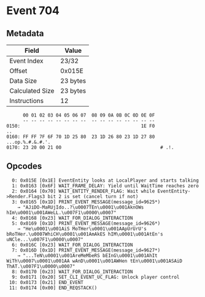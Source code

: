 # Event 704

## Metadata

| Field           | Value    |
|-----------------|----------|
| Event Index     | 23/32    |
| Offset          | 0x015E   |
| Data Size       | 23 bytes |
| Calculated Size | 23 bytes |
| Instructions    | 12       |

```
      00 01 02 03 04 05 06 07  08 09 0A 0B 0C 0D 0E 0F
      -- -- -- -- -- -- -- --  -- -- -- -- -- -- -- --
0150:                                            1E F0                ..
0160: FF FF 7F 6F 70 1D 25 80  23 1D 26 80 23 1D 27 80  ...op.%.#.&.#.'.
0170: 23 20 00 21 00                                    # .!.           
```

## Opcodes

```
  0: 0x015E [0x1E] EventEntity looks at LocalPlayer and starts talking
  1: 0x0163 [0x6F] WAIT_FRAME_DELAY: Yield until WaitTime reaches zero
  2: 0x0164 [0x70] WAIT_ENTITY_RENDER_FLAG: Wait while EventEntity->Render.Flags3 bit 2 is set (cancel turn if not)
  3: 0x0165 [0x1D] PRINT_EVENT_MESSAGE(message_id=9625*)
    → "AJiDO-MaRUjIdo..?\u0007TEn\u0001\u001AknOWs hIm\u0001\u001AWeLL.\u007F1\u0000\u0007"
  4: 0x0168 [0x23] WAIT_FOR_DIALOG_INTERACTION
  5: 0x0169 [0x1D] PRINT_EVENT_MESSAGE(message_id=9626*)
    → "He\u0001\u001AiS MoTHer\u0001\u001AApUrUrU's bRoTHer.\u0007WhiCH\u0001\u001AmAkES hIM\u0001\u001AtEn's uNCle...\u007F1\u0000\u0007"
  6: 0x016C [0x23] WAIT_FOR_DIALOG_INTERACTION
  7: 0x016D [0x1D] PRINT_EVENT_MESSAGE(message_id=9627*)
    → "...TeN\u0001\u001AreMeMbeRS bEInG\u0001\u001AhIt WiTh\u0007\u0001\u001AA wAnD\u0001\u001AWHen tEn\u0001\u001ASAiD ThAT.\u007F1\u0000\u0007"
  8: 0x0170 [0x23] WAIT_FOR_DIALOG_INTERACTION
  9: 0x0171 [0x20] SET_CLI_EVENT_UC_FLAG: Unlock player control
 10: 0x0173 [0x21] END_EVENT
 11: 0x0174 [0x00] END_REQSTACK()
```
